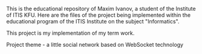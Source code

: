 This is the educational repository of Maxim Ivanov, a student of the Institute of ITIS KFU. Here are the files of the
project being implemented within the educational program of the ITIS Institute on the subject "Informatics".

This project is my implementation of my term work.

Project theme - a little social network based on WebSocket technology
